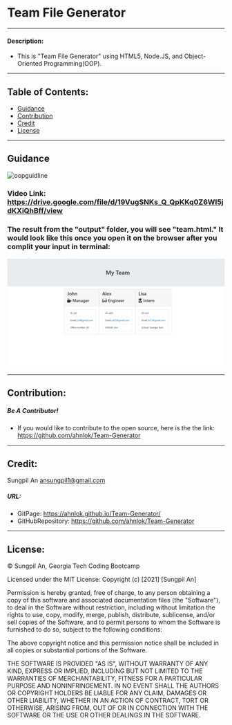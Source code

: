 # Team File Generator
---
#### Description:
- This is "Team File Generator" using HTML5, Node.JS, and Object-Oriented Programming(OOP).
---
## Table of Contents:
* [Guidance](#guidance)
* [Contribution](#contribution)
* [Credit](#credit)
* [License](#license)
 ---
## Guidance
 ![oopguidline](./oop.gif)
### Video Link: <https://drive.google.com/file/d/19VugSNKs_Q_QpKKq0Z6WI5jdKXiQhBff/view>
### The result from the "output" folder, you will see "team.html." It would look like this once you open it on the browser after you complit your input in terminal:
 ![image](./image.jpg)
 
---
## Contribution:
##### Be A Contributor!
- If you would like to contribute to the open source, here is the the link: <https://github.com/ahnlok/Team-Generator>
---
## Credit:
Sungpil An <ansungpil1@gmail.com>
##### URL:
- GitPage: <https://ahnlok.github.io/Team-Generator/>
- GitHubRepository: <https://github.com/ahnlok/Team-Generator>
---
## License: 
© Sungpil An, Georgia Tech Coding Bootcamp

Licensed under the MIT License:
Copyright (c) [2021] [Sungpil An]

Permission is hereby granted, free of charge, to any person obtaining a copy of this software and associated documentation files (the "Software"), to deal in the Software without restriction, including without limitation the rights to use, copy, modify, merge, publish, distribute, sublicense, and/or sell copies of the Software, and to permit persons to whom the Software is furnished to do so, subject to the following conditions:

The above copyright notice and this permission notice shall be included in all copies or substantial portions of the Software.

THE SOFTWARE IS PROVIDED "AS IS", WITHOUT WARRANTY OF ANY KIND, EXPRESS OR IMPLIED, INCLUDING BUT NOT LIMITED TO THE WARRANTIES OF MERCHANTABILITY, FITNESS FOR A PARTICULAR PURPOSE AND NONINFRINGEMENT. IN NO EVENT SHALL THE AUTHORS OR COPYRIGHT HOLDERS BE LIABLE FOR ANY CLAIM, DAMAGES OR OTHER LIABILITY, WHETHER IN AN ACTION OF CONTRACT, TORT OR OTHERWISE, ARISING FROM, OUT OF OR IN CONNECTION WITH THE SOFTWARE OR THE USE OR OTHER DEALINGS IN THE SOFTWARE.